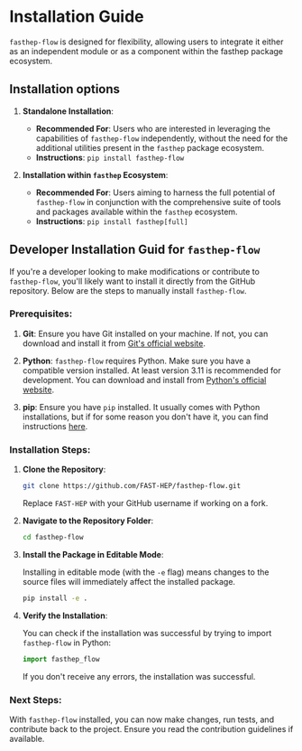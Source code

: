 # Installation Guide

`fasthep-flow` is designed for flexibility, allowing users to integrate it
either as an independent module or as a component within the fasthep package
ecosystem.

## Installation options

1. **Standalone Installation**:

   - **Recommended For**: Users who are interested in leveraging the
     capabilities of `fasthep-flow` independently, without the need for the
     additional utilities present in the `fasthep` package ecosystem.
   - **Instructions**: `pip install fasthep-flow`

2. **Installation within `fasthep` Ecosystem**:
   - **Recommended For**: Users aiming to harness the full potential of
     `fasthep-flow` in conjunction with the comprehensive suite of tools and
     packages available within the `fasthep` ecosystem.
   - **Instructions**: `pip install fasthep[full]`

## Developer Installation Guid for `fasthep-flow`

If you're a developer looking to make modifications or contribute to
`fasthep-flow`, you'll likely want to install it directly from the GitHub
repository. Below are the steps to manually install `fasthep-flow`.

### Prerequisites:

1. **Git**: Ensure you have Git installed on your machine. If not, you can
   download and install it from [Git's official website](https://git-scm.com/).

2. **Python**: `fasthep-flow` requires Python. Make sure you have a compatible
   version installed. At least version 3.11 is recommended for development. You
   can download and install from
   [Python's official website](https://www.python.org/downloads/).

3. **pip**: Ensure you have `pip` installed. It usually comes with Python
   installations, but if for some reason you don't have it, you can find
   instructions [here](https://pip.pypa.io/en/stable/installation/).

### Installation Steps:

1. **Clone the Repository**:

   ```bash
   git clone https://github.com/FAST-HEP/fasthep-flow.git
   ```

   Replace `FAST-HEP` with your GitHub username if working on a fork.

2. **Navigate to the Repository Folder**:

   ```bash
   cd fasthep-flow
   ```

3. **Install the Package in Editable Mode**:

   Installing in editable mode (with the `-e` flag) means changes to the source
   files will immediately affect the installed package.

   ```bash
   pip install -e .
   ```

4. **Verify the Installation**:

   You can check if the installation was successful by trying to import
   `fasthep-flow` in Python:

   ```python
   import fasthep_flow
   ```

   If you don't receive any errors, the installation was successful.

### Next Steps:

With `fasthep-flow` installed, you can now make changes, run tests, and
contribute back to the project. Ensure you read the contribution guidelines if
available.
